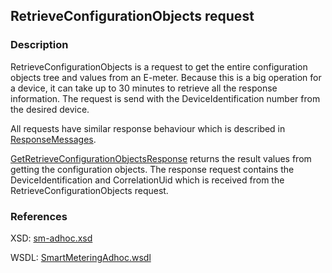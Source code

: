 ## RetrieveConfigurationObjects request

### Description
RetrieveConfigurationObjects is a request to get the entire configuration objects tree and values from an E-meter. Because this is a big operation for a device, it can take up to 30 minutes to retrieve all the response information.
The request is send with the DeviceIdentification number from the desired device.

All requests have similar response behaviour which is described in [ResponseMessages](./ResponseMessages.md).

[GetRetrieveConfigurationObjectsResponse](GetRetrieveConfigurationObjectsResponse.md) returns the result values from getting the configuration objects. The response request contains the DeviceIdentification and CorrelationUid which is received from the RetrieveConfigurationObjects request.

### References

XSD: [sm-adhoc.xsd](https://github.com/OSGP/Platform/blob/development/osgp-adapter-ws-smartmetering/src/main/webapp/WEB-INF/wsdl/smartmetering/schemas/sm-adhoc.xsd)

WSDL: [SmartMeteringAdhoc.wsdl](https://github.com/OSGP/Platform/blob/development/osgp-adapter-ws-smartmetering/src/main/webapp/WEB-INF/wsdl/smartmetering/SmartMeteringAdhoc.wsdl)

